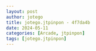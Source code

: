 ```yaml
---
layout: post
author: jotego
title: jotego.jtpinpon - 4f7da4b
date: 2024-05-11
categories: [Arcade, jtpinpon]
tags: [jotego.jtpinpon]
---
```


